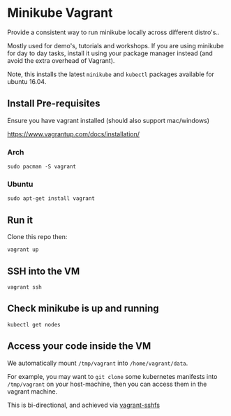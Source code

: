 # Minikube Vagrant

Provide a consistent way to run minikube locally across different distro's..

Mostly used for demo's, tutorials and workshops. If you are using minikube for day to day tasks, install it using your package manager instead (and avoid the extra overhead of Vagrant).

Note, this installs the latest `minikube` and `kubectl` packages available for ubuntu 16.04.

## Install Pre-requisites

Ensure you have vagrant installed (should also support mac/windows)

https://www.vagrantup.com/docs/installation/

### Arch
```
sudo pacman -S vagrant
```

### Ubuntu
```
sudo apt-get install vagrant
```

## Run it

Clone this repo then:

```
vagrant up
```

## SSH into the VM
```
vagrant ssh
```

## Check minikube is up and running

```
kubectl get nodes
```

## Access your code inside the VM

We automatically mount `/tmp/vagrant` into `/home/vagrant/data`.

For example, you may want to `git clone` some kubernetes manifests into `/tmp/vagrant` on your host-machine, then you can access them in the vagrant machine.

This is bi-directional, and achieved via [vagrant-sshfs](https://github.com/dustymabe/vagrant-sshfs)